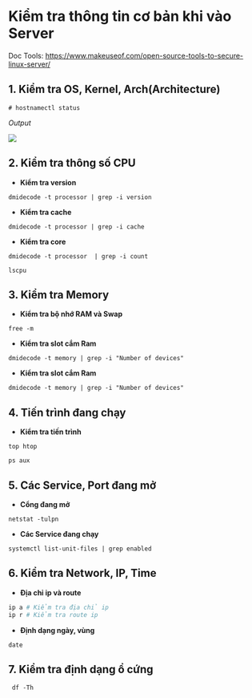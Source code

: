 # Kiểm tra thông tin cơ bản khi vào Server

Doc Tools: https://www.makeuseof.com/open-source-tools-to-secure-linux-server/

## 1. Kiểm tra OS, Kernel, Arch(Architecture)


```# hostnamectl status```

*Output*

<img src=https://www.devopstechnoz.com/wp-content/uploads/2020/06/image-21.png>


## 2. Kiểm tra thông số CPU

- **Kiểm tra version**

```dmidecode -t processor | grep -i version```

- **Kiểm tra cache**

```dmidecode -t processor | grep -i cache```

- **Kiểm tra core**

```dmidecode -t processor  | grep -i count```

```lscpu```

## 3. Kiểm tra Memory

- **Kiểm tra bộ nhớ RAM và Swap**

```free -m```

- **Kiểm tra slot cắm Ram**

```dmidecode -t memory | grep -i "Number of devices"```

- **Kiểm tra slot cắm Ram**

```dmidecode -t memory | grep -i "Number of devices"```

## 4. Tiến trình đang chạy


- **Kiểm tra tiến trình**

```top htop```

```ps aux```

## 5. Các Service, Port đang mở 

- **Cổng đang mở**

```netstat -tulpn```

- **Các Service đang chạy**

```systemctl list-unit-files | grep enabled```

## 6. Kiểm tra Network, IP, Time

- **Địa chỉ ip và route**
```sh
ip a # Kiểm tra địa chỉ ip
ip r # Kiểm tra route ip
```
- **Định dạng ngày, vùng**

```date```
## 7. Kiểm tra định dạng ổ cứng

``` df -Th```

```


